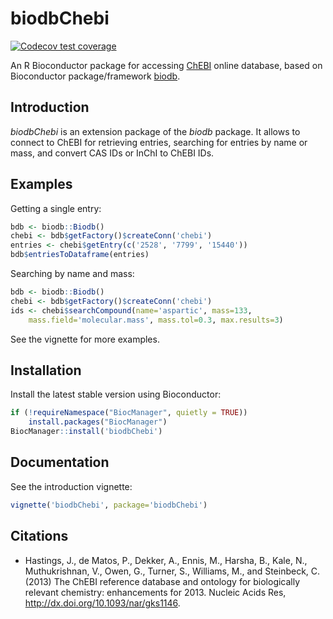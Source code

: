 <!-- vimvars: b:markdown_embedded_syntax={'r':''} -->
# biodbChebi

[![Codecov test coverage](https://codecov.io/gh/pkrog/biodbChebi/branch/master/graph/badge.svg)](https://codecov.io/gh/pkrog/biodbChebi?branch=master)

An R Bioconductor package for accessing [ChEBI](https://www.ebi.ac.uk/chebi/)
online database, based on Bioconductor package/framework
[biodb](https://github.com/pkrog/biodb/).

## Introduction

*biodbChebi* is an extension package of the *biodb* package.
It allows to connect to ChEBI for retrieving entries, searching for entries by
name or mass, and convert CAS IDs or InChI to ChEBI IDs.

## Examples

Getting a single entry:
```r
bdb <- biodb::Biodb()
chebi <- bdb$getFactory()$createConn('chebi')
entries <- chebi$getEntry(c('2528', '7799', '15440'))
bdb$entriesToDataframe(entries)
```

Searching by name and mass:
```r
bdb <- biodb::Biodb()
chebi <- bdb$getFactory()$createConn('chebi')
ids <- chebi$searchCompound(name='aspartic', mass=133,
    mass.field='molecular.mass', mass.tol=0.3, max.results=3)
```

See the vignette for more examples.

## Installation

Install the latest stable version using Bioconductor:
```r
if (!requireNamespace("BiocManager", quietly = TRUE))
    install.packages("BiocManager")
BiocManager::install('biodbChebi')
```

## Documentation

See the introduction vignette:
```r
vignette('biodbChebi', package='biodbChebi')
```

## Citations

 * Hastings, J., de Matos, P., Dekker, A., Ennis, M., Harsha, B., Kale, N., Muthukrishnan, V., Owen, G., Turner, S., Williams, M., and Steinbeck, C. (2013) The ChEBI reference database and ontology for biologically relevant chemistry: enhancements for 2013. Nucleic Acids Res, <http://dx.doi.org/10.1093/nar/gks1146>.
